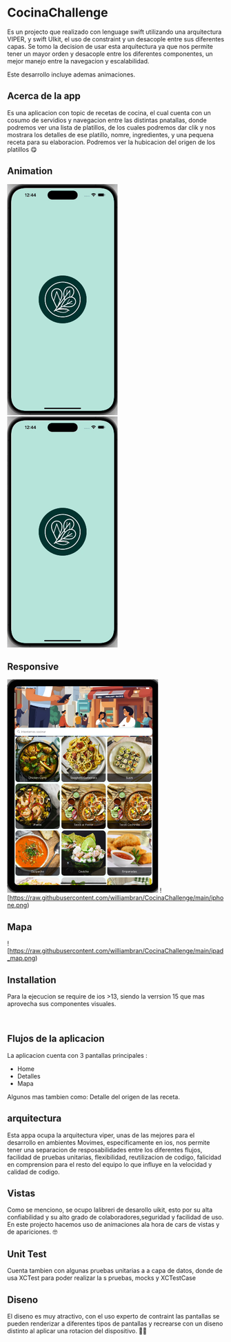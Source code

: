     
# CocinaChallenge

Es un projecto que realizado con lenguage swift utilizando una arquitectura VIPER, y swift UIkit, el uso de constraint y un desacople entre sus diferentes capas. 
Se tomo la decision de usar esta arquitectura ya que nos permite tener un mayor orden y desacople entre los diferentes componentes, un mejor manejo entre la 
navegacion y escalabilidad.

Este desarrollo incluye ademas animaciones.

## Acerca de la app
Es una aplicacion con topic de recetas de cocina, el cual cuenta con un cosumo de servidios y navegacion entre las distintas pnatallas, donde podremos ver una 
lista de platillos, de los cuales podremos dar clik y nos mostrara los detalles de ese platillo, nomre, ingredientes, y una pequena receta para su elaboracion. 
Podremos ver la hubicacion del origen de los platillos 😋

## Animation

![myfile](https://raw.githubusercontent.com/williambran/CocinaChallenge/main/SplashHome.gif)
![myfile](https://raw.githubusercontent.com/williambran/CocinaChallenge/main/SplashHome.gif)


## Responsive
![myfile](https://raw.githubusercontent.com/williambran/CocinaChallenge/main/ipad_portain.png)
![https://raw.githubusercontent.com/williambran/CocinaChallenge/main/iphone.png)

## Mapa
![https://raw.githubusercontent.com/williambran/CocinaChallenge/main/ipad_map.png)




## Installation

Para la ejecucion se require de ios >13, siendo la verrsion 15 que mas aprovecha sus componentes visuales.

```bash
 
```
    
## Flujos de la aplicacion
La aplicacion cuenta con 3 pantallas principales :

+ Home
+ Detalles
+ Mapa

Algunos mas tambien como: Detalle del origen de las receta.


## arquitectura

Esta appa ocupa la arquitectura viper, unas de las mejores para el desarrollo en ambientes Movimes, especificamente en ios, nos permite tener una separacion de 
resposabilidades entre los diferentes flujos, facilidad de pruebas unitarias, flexibilidad, reutilizacion de codigo, falicidad en comprension para el resto del 
equipo lo que influye en la velocidad y calidad de codigo.


## Vistas
Como se menciono, se ocupo lalibreri de desarollo uikit, esto por su alta confiabilidad y su alto grado de colaboradores,seguridad y facilidad de uso. En este 
projecto hacemos uso de animaciones ala hora de cars de vistas y de apariciones. 🤓


## Unit Test
Cuenta tambien con algunas pruebas unitarias a a capa de datos, donde de usa XCTest para poder realizar la s pruebas, mocks y XCTestCase


## Diseno
El diseno es muy atractivo, con el uso experto de contraint las pantallas se pueden renderizar a diferentes tipos de pantallas y recrearse con un diseno distinto 
al aplicar una rotacion del dispositivo.
👯‍♀️ 



